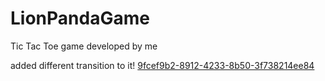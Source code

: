 # LionPandaGame
Tic Tac Toe game developed by me

added different transition to it!
[9fcef9b2-8912-4233-8b50-3f738214ee84](https://user-images.githubusercontent.com/110057801/213870558-8adfe60c-41c4-4928-82cb-2085cb70490e.jpg)
